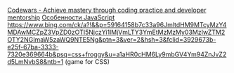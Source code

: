 [Codewars - Achieve mastery through coding practice and developer mentorship](https://www.codewars.com/)
[Особенности JavaScript](https://learn.javascript.ru/javascript-specials)
https://www.bing.com/ck/a?!&&p=59164158b7c33a96JmltdHM9MTcyMzY4MDAwMCZpZ3VpZD0zOTI5NjczYi1lMjVmLTY3YmEtMzMzMy03MzIwZTM2OTY2NGImaW5zaWQ9NTE5Ng&ptn=3&ver=2&hsh=3&fclid=3929673b-e25f-67ba-3333-7320e369664b&psq=css+froggy&u=a1aHR0cHM6Ly9mbGV4Ym94ZnJvZ2d5LmNvbS8&ntb=1 (game for CSS)
